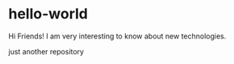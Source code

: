 # hello-world
  
  Hi Friends!
     I am very interesting to know about new technologies.

just another repository
